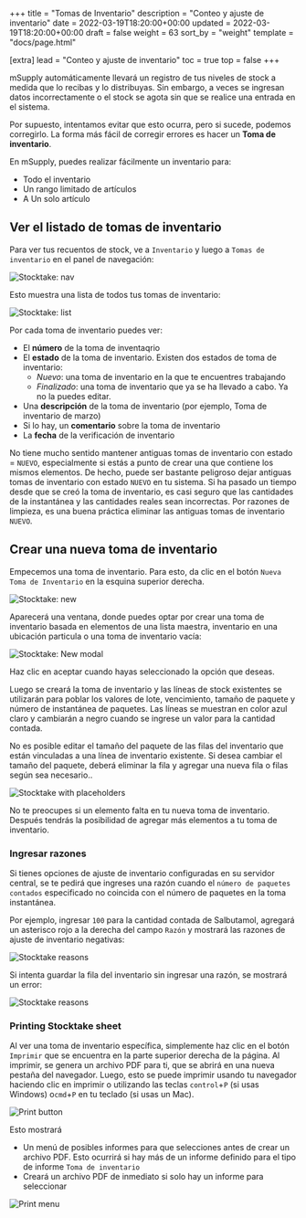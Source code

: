+++
title = "Tomas de Inventario"
description = "Conteo y ajuste de inventario"
date = 2022-03-19T18:20:00+00:00
updated = 2022-03-19T18:20:00+00:00
draft = false
weight = 63
sort_by = "weight"
template = "docs/page.html"

[extra]
lead = "Conteo y ajuste de inventario"
toc = true
top = false
+++

mSupply automáticamente llevará un registro de tus niveles de stock a medida que lo recibas y lo distribuyas. Sin embargo, a veces se ingresan datos incorrectamente o el stock se agota sin que se realice una entrada en el sistema.

Por supuesto, intentamos evitar que esto ocurra, pero si sucede, podemos corregirlo. La forma más fácil de corregir errores es hacer un **Toma de inventario**.

En mSupply, puedes realizar fácilmente un inventario para:

- Todo el inventario
- Un rango limitado de artículos
- A Un solo artículo

## Ver el listado de tomas de inventario

Para ver tus recuentos de stock, ve a `Inventario` y luego a `Tomas de inventario` en el panel de navegación:

![Stocktake: nav](images/stocktake_gotost.png)

Esto muestra una lista de todos tus tomas de inventario:

![Stocktake: list](images/stocktake_stocktakelist.png)

Por cada toma de inventario puedes ver:

- El **número** de la toma de inventaqrio
- El **estado** de la toma de inventario. Existen dos estados de toma de inventario:
  - _Nuevo_: una toma de inventario en la que te encuentres trabajando
  - _Finalizado_: una toma de inventario que ya se ha llevado a cabo. Ya no la puedes editar.
- Una **descripción** de la toma de inventario (por ejemplo, Toma de inventario de marzo)
- Si lo hay, un **comentario** sobre la toma de inventario
- La **fecha** de la verificación de inventario

<div class="aviso">
No tiene mucho sentido mantener antiguas tomas de inventario con estado = <code>NUEVO</code>, especialmente si estás a punto de crear una que contiene los mismos elementos. De hecho, puede ser bastante peligroso dejar antiguas tomas de inventario con estado  <code>NUEVO</code> en tu sistema. Si ha pasado un tiempo desde que se creó la toma de inventario, es casi seguro que las cantidades de la instantánea y las cantidades reales sean incorrectas. Por razones de limpieza, es una buena práctica eliminar las antiguas tomas de inventario <code>NUEVO</code>.
</div>

## Crear una nueva toma de inventario

Empecemos una toma de inventario. Para esto, da clic en el botón `Nueva Toma de Inventario` en la esquina superior derecha.

![Stocktake: new](images/stocktake_newstocktake.png)

Aparecerá una ventana, donde puedes optar por crear una toma de inventario basada en elementos de una lista maestra, inventario en una ubicación particula o una toma de inventario vacía:

![Stocktake: New modal](images/stocktake_newmodal.png)

Haz clic en aceptar cuando hayas seleccionado la opción que deseas.

Luego se creará la toma de inventario y las líneas de stock existentes se utilizarán para poblar los valores de lote, vencimiento, tamaño de paquete y número de instantánea de paquetes. Las líneas se muestran en color azul claro y cambiarán a negro cuando se ingrese un valor para la cantidad contada.

<div class="nota">No es posible editar el tamaño del paquete de las filas del inventario que están vinculadas a una línea de inventario existente. Si desea cambiar el tamaño del paquete, deberá eliminar la fila y agregar una nueva fila o filas según sea necesario..</div>

![Stocktake with placeholders](images/stocktake-placeholders.png)

<div class="consejo">
No te preocupes si un elemento falta en tu nueva toma de inventario. Después tendrás la posibilidad de agregar más elementos a tu toma de inventario. 
</div>

### Ingresar razones

Si tienes opciones de ajuste de inventario configuradas en su servidor central, se te pedirá que ingreses una razón cuando el `número de paquetes contados` especificado no coincida con el número de paquetes en la toma instantánea.

Por ejemplo, ingresar `100` para la cantidad contada de Salbutamol, agregará un asterisco rojo a la derecha del campo `Razón` y mostrará las razones de ajuste de inventario negativas:

![Stocktake reasons](images/stocktake_reasons.png)

Si intenta guardar la fila del inventario sin ingresar una razón, se mostrará un error:

![Stocktake reasons](images/stocktake_reasons_error.png)

### Printing Stocktake sheet

Al ver una toma de inventario específica, simplemente haz clic en el botón `Imprimir` que se encuentra en la parte superior derecha de la página.
Al imprimir, se genera un archivo PDF para ti, que se abrirá en una nueva pestaña del navegador. Luego, esto se puede imprimir usando tu navegador haciendo clic en imprimir o utilizando las teclas `control`+`P` (si usas Windows) o`cmd`+`P` en tu teclado (si usas un Mac).

![Print button](../../images/print_button.png)

Esto mostrará

- Un menú de posibles informes para que selecciones antes de crear un archivo PDF. Esto ocurrirá si hay más de un informe definido para el tipo de informe `Toma de inventario`
- Creará un archivo PDF de inmediato si solo hay un informe para seleccionar

![Print menu](images/os_print_menu.png)
